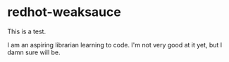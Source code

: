 # redhot-weaksauce
This is a test.

I am an aspiring librarian learning to code. I'm not very good at it yet, but I damn sure will be.
